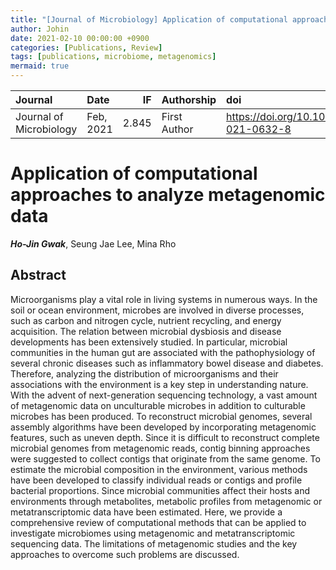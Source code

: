 ```yaml
---
title: "[Journal of Microbiology] Application of computational approaches to analyze metagenomic data"
author: Johin
date: 2021-02-10 00:00:00 +0900
categories: [Publications, Review]
tags: [publications, microbiome, metagenomics]
mermaid: true
---
```



| Journal  | Date      | IF | Authorship   | doi                      |
|:---------|:----------|---:|:-------------|:----------------------|
| Journal of Microbiology | Feb, 2021 | 2.845 | First Author | <https://doi.org/10.1007/s12275-021-0632-8> |

# Application of computational approaches to analyze metagenomic data  
***Ho-Jin Gwak***, Seung Jae Lee, Mina Rho

## Abstract

Microorganisms play a vital role in living systems in numerous ways. In the soil or ocean environment, microbes are involved in diverse processes, such as carbon and nitrogen cycle, nutrient recycling, and energy acquisition. The relation between microbial dysbiosis and disease developments has been extensively studied. In particular, microbial communities in the human gut are associated with the pathophysiology of several chronic diseases such as inflammatory bowel disease and diabetes. Therefore, analyzing the distribution of microorganisms and their associations with the environment is a key step in understanding nature. With the advent of next-generation sequencing technology, a vast amount of metagenomic data on unculturable microbes in addition to culturable microbes has been produced. To reconstruct microbial genomes, several assembly algorithms have been developed by incorporating metagenomic features, such as uneven depth. Since it is difficult to reconstruct complete microbial genomes from metagenomic reads, contig binning approaches were suggested to collect contigs that originate from the same genome. To estimate the microbial composition in the environment, various methods have been developed to classify individual reads or contigs and profile bacterial proportions. Since microbial communities affect their hosts and environments through metabolites, metabolic profiles from metagenomic or metatranscriptomic data have been estimated. Here, we provide a comprehensive review of computational methods that can be applied to investigate microbiomes using metagenomic and metatranscriptomic sequencing data. The limitations of metagenomic studies and the key approaches to overcome such problems are discussed.

